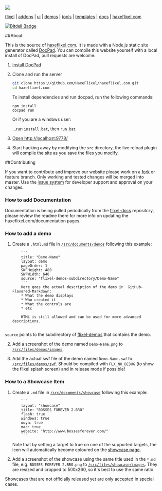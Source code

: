 ![](https://raw.github.com/HaxeFlixel/haxeflixel.com/master/src/files/images/flixel-logos/haxeflixel.com.png)

[flixel](https://github.com/HaxeFlixel/flixel) | [addons](https://github.com/HaxeFlixel/flixel-addons) | [ui](https://github.com/HaxeFlixel/flixel-ui) | [demos](https://github.com/HaxeFlixel/flixel-demos) | [tools](https://github.com/HaxeFlixel/flixel-tools) | [templates](https://github.com/HaxeFlixel/flixel-templates) | [docs](https://github.com/HaxeFlixel/flixel-docs) | [haxeflixel.com](https://github.com/HaxeFlixel/haxeflixel.com)

[![Bitdeli Badge](https://d2weczhvl823v0.cloudfront.net/HaxeFlixel/haxeflixel.com/trend.png)](https://bitdeli.com/HaxeFlixel "Bitdeli Badge")

##About

This is the source of [haxeflixel.com](http://haxeflixel.com/). It is made with a Node.js static site generator called [DocPad](http://docpad.org/).
You can compile this website yourself with a local install of DocPad, pull requests are welcome.

1. [Install DocPad](http://docpad.org/docs/install)

2. Clone and run the server

	``` bash
	git clone https://github.com/HaxeFlixel/haxeflixel.com.git
	cd haxeflixel.com
	```
	To install dependencies and run docpad, run the following commands:
	
	```batch
	npm install
	docpad run
	```
	Or if you are a windows user:
	
	...run `install.bat`, then `run.bat`

3. [Open http://localhost:9778/](http://localhost:9778/)

4. Start hacking away by modifying the `src` directory, the live reload plugin will compile the site as you save the files you modify.

##Contributing

If you want to contribute and improve our website please work on a [fork](https://github.com/HaxeFlixel/haxeflixel.com/fork) or feature branch. Only working and tested changes will be merged into master. Use the [issue system](https://github.com/HaxeFlixel/haxeflixel.com/issues) for developer support and approval on your changes.


### How to add Documentation

Documentation is being pulled periodically from the [flixel-docs](https://github.com/HaxeFlixel/flixel-docs) repository, please review the readme there for more info on updating the haxeflixel.com/documentation pages.

### How to add a demo

1. Create a `.html.md` file in [`/src/documents/demos`](https://github.com/HaxeFlixel/haxeflixel.com/tree/master/src/documents/demos) following this example:

	```
		```
		title: "Demo-Name"
		layout: demo
		pageOrder: 1
		SWFHeight: 480
		SWFWidth: 640
		source: "flixel-demos-subdirectory/Demo-Name"
		```	
		Here goes the actual description of the demo in  GitHub-Flavored-Markdown:
		* What the demo displays
		* Who created it
		* What the controls are
		* etc
			
		HTML is still allowed and can be used for more advanced descriptions.
		
	```
`source` points to the subdirectory of [flixel-demos](https://github.com/HaxeFlixel/flixel-demos) that contains the demo. 

2. Add a screenshot of the demo named `Demo-Name.png` to [`/src/files/demos/images`](https://github.com/HaxeFlixel/haxeflixel.com/tree/master/src/files/demos/images).

3. Add the actual swf file of the demo named `Demo-Name.swf` to [`/src/files/demos/swf`](https://github.com/HaxeFlixel/haxeflixel.com/tree/master/src/files/demos/swf). Should be compiled with `FLX_NO_DEBUG` (to show the flixel splash screen) and in release mode if possible!

### How to a Showcase Item

1. Create a `.md` file in [`/src/documents/showcase`](https://github.com/HaxeFlixel/haxeflixel.com/tree/master/src/documents/showcase) following this example:

	```
		```
		layout: "showcase"
		title: "BOSSES FOREVER 2.BRO"
		flash: true
		windows: true
		ouya: true
		mac: true
		website: "http://www.bossesforever.com/"
		```
	```
	Note that by setting a target to true on one of the supported targets, the icon will automatically become coloured on the [showcase page](http://haxeflixel.com/showcase).

2. Add a screenshot of the showcase using the same title used in the `*.md` file, e.g. `BOSSES FOREVER 2.BRO.png` to [`/src/files/showcase/images`](https://github.com/HaxeFlixel/haxeflixel.com/tree/master/src/files/showcase/images). They are resized and cropped to 500x260, so it's best to use the same ratio.

Showcases that are not officially released yet are only accepted in special cases.
